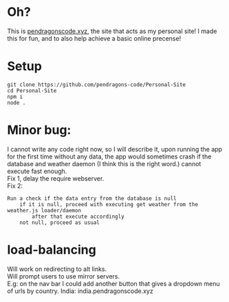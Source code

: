 # Oh?
This is [pendragonscode.xyz](https://pendragonscode.xyz), the site that acts as my personal site! I made this for fun, and to also help achieve a basic online precense!

# Setup
```
git clone https://github.com/pendragons-code/Personal-Site
cd Personal-Site
npm i
node .
```
# Minor bug:
I cannot write any code right now, so I will describe it, upon running the app for the first time without any data, the app would sometimes crash if the database and weather daemon (I think this is the right word.) cannot execute fast enough.      
Fix 1, delay the require webserver.          
Fix 2:
```
Run a check if the data entry from the database is null
    if it is null, proceed with executing get weather from the weather.js loader/daemon
        after that execute accordingly
    not null, proceed as usual
```

# load-balancing
Will work on redirecting to alt links.          
Will prompt users to use mirror servers.        
E.g: on the nav bar I could add another button that gives a dropdown menu of urls by country. India: india.pendragonscode.xyz
